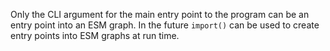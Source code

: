 
Only the CLI argument for the main entry point to the program can be an entry
point into an ESM graph. In the future `import()` can be used to create entry
points into ESM graphs at run time.

